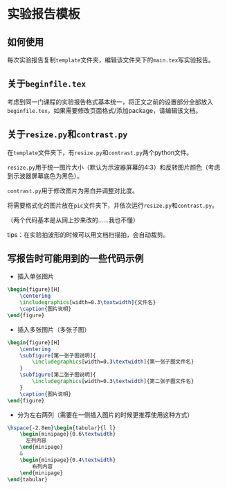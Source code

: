 # 实验报告模板

## 如何使用

每次实验报告复制`template`文件夹，编辑该文件夹下的`main.tex`写实验报告。

## 关于`beginfile.tex`

考虑到同一门课程的实验报告格式基本统一，将正文之前的设置部分全部放入`beginfile.tex`，如果需要修改页面格式/添加package，请编辑该文档。

## 关于`resize.py`和`contrast.py`

在`template`文件夹下，有`resize.py`和`contrast.py`两个python文件。

`resize.py`用于统一图片大小（默认为示波器屏幕的4:3）和反转图片颜色（考虑到示波器屏幕底色为黑色）。

`contrast.py`用于修改图片为黑白并调整对比度。

将需要格式化的图片放在`pic`文件夹下，并依次运行`resize.py`和`contrast.py`。

（两个代码基本是从网上抄来改的……我也不懂）

tips：在实验拍波形的时候可以用文档扫描拍，会自动裁剪。

## 写报告时可能用到的一些代码示例

- 插入单张图片
```latex
\begin{figure}[H]
	\centering
	\includegraphics[width=0.3\textwidth]{文件名}
	\caption{图片说明}
\end{figure}
```

- 插入多张图片（多张子图）
```latex
\begin{figure}[H]
	\centering
	\subfigure[第一张子图说明]{
		\includegraphics[width=0.3\textwidth]{第一张子图文件名}
	}
	\subfigure[第二张子图说明]{
		\includegraphics[width=0.3\textwidth]{第二张子图文件名}
	}
	\caption{图片说明}
\end{figure}
```

- 分为左右两列（需要在一侧插入图片的时候更推荐使用这种方式）
```latex
\hspace{-2.8em}\begin{tabular}{l l}
	\begin{minipage}{0.6\textwidth}
	  左列内容
	\end{minipage}
	&
	\begin{minipage}{0.4\textwidth}
		右列内容
	\end{minipage}
\end{tabular}
```
